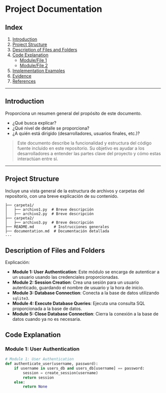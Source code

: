 # **Project Documentation**  

## **Index**  
1. [Introduction](#introduction)  
2. [Project Structure](#project-structure)  
3. [Description of Files and Folders](#description-of-files-and-folders)  
4. [Code Explanation](#code-explanation)  
   - [Module/File 1](#modulefile-1)  
   - [Module/File 2](#modulefile-2)  
5. [Implementation Examples](#implementation-examples)  
6. [Evidence](#evidence)  
7. [References](#references)
---

## **Introduction**  
Proporciona un resumen general del propósito de este documento.  
- ¿Qué busca explicar?  
- ¿Qué nivel de detalle se proporciona?  
- ¿A quién está dirigido (desarrolladores, usuarios finales, etc.)?  

> Este documento describe la funcionalidad y estructura del código fuente incluido en este repositorio. Su objetivo es ayudar a los desarrolladores a entender las partes clave del proyecto y cómo estas interactúan entre sí.  

---

## **Project Structure**  
Incluye una vista general de la estructura de archivos y carpetas del repositorio, con una breve explicación de su contenido.  

```plaintext
├── carpeta1/  
│   ├── archivo1.py  # Breve descripción  
│   ├── archivo2.py  # Breve descripción  
├── carpeta2/  
│   ├── archivo3.py  # Breve descripción  
├── README.md         # Instrucciones generales  
├── documentation.md  # Documentación detallada  
---
```
## **Description of Files and Folders**  
Explicación:
- **Module 1: User Authentication**: Este módulo se encarga de autenticar a un usuario usando las credenciales proporcionadas.
- **Module 2: Session Creation**: Crea una sesión para un usuario autenticado, guardando el nombre de usuario y la hora de inicio.
- **Module 3: Database Connection**: Conecta a la base de datos utilizando `sqlite3`.
- **Module 4: Execute Database Queries**: Ejecuta una consulta SQL proporcionada a la base de datos.
- **Module 5: Close Database Connection**: Cierra la conexión a la base de datos cuando ya no es necesaria.

## **Code Explanation**  

### **Module 1: User Authentication**  
```python
# Module 1: User Authentication
def authenticate_user(username, password):
    if username in users_db and users_db[username] == password:
        session = create_session(username)
        return session
    else:
        return None


